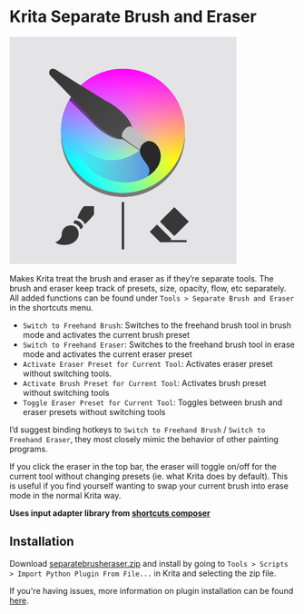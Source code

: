 # Krita Separate Brush and Eraser

![](icon.jpg)

Makes Krita treat the brush and eraser as if they’re separate tools. The brush and eraser keep track of presets, size, opacity, flow, etc separately. All added functions can be found under `Tools > Separate Brush and Eraser` in the shortcuts menu.
- `Switch to Freehand Brush`: Switches to the freehand brush tool in brush mode and activates the current brush preset
- `Switch to Freehand Eraser`: Switches to the freehand brush tool in erase mode and activates the current eraser preset
- `Activate Eraser Preset for Current Tool`: Activates eraser preset without switching tools.
- `Activate Brush Preset for Current Tool`: Activates brush preset without switching tools
- `Toggle Eraser Preset for Current Tool`: Toggles between brush and eraser presets without switching tools


I’d suggest binding hotkeys to `Switch to Freehand Brush` / `Switch to Freehand Eraser`, they most closely mimic the behavior of other painting programs.

If you click the eraser in the top bar, the eraser will toggle on/off for the current tool without changing presets (ie. what Krita does by default). This is useful if you find yourself wanting to swap your current brush into erase mode in the normal Krita way.

**Uses input adapter library from [shortcuts composer](https://github.com/wojtryb/Shortcut-Composer)**

## Installation

Download [separatebrusheraser.zip](http://github.com/dninosores/krita-separate-brush-eraser/releases/latest/download/separatebrusheraser.zip) and install by going to `Tools > Scripts > Import Python Plugin From File...` in Krita and selecting the zip file.

If you're having issues, more information on plugin installation can be found [here](https://docs.krita.org/en/user_manual/python_scripting/install_custom_python_plugin.html).

